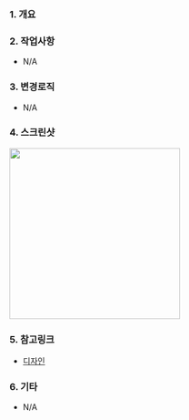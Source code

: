 ### 1. 개요


### 2. 작업사항
* N/A

### 3. 변경로직
* N/A

### 4. 스크린샷
<img src="" width="300">

### 5. 참고링크
- [디자인]()

### 6. 기타
* N/A
